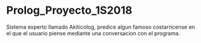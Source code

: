 # Prolog_Proyecto_1S2018
Sistema experto llamado Akiticolog, predice algun famoso costarricense en el que el usuario piense
mediante una conversacion con el programa.
